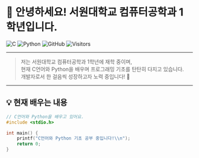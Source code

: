 # 👋 안녕하세요! 서원대학교 컴퓨터공학과 1학년입니다.

![C](https://img.shields.io/badge/C-00599C?style=for-the-badge&logo=c&logoColor=white) 
![Python](https://img.shields.io/badge/Python-3776AB?style=for-the-badge&logo=python&logoColor=white) 
![GitHub](https://img.shields.io/badge/GitHub-181717?style=for-the-badge&logo=github&logoColor=white)
![Visitors](https://visitor-badge.glitch.me/badge?page_id=tyui213.tyui213)

---

> 저는 서원대학교 컴퓨터공학과 1학년에 재학 중이며,  
> 현재 C언어와 Python을 배우며 프로그래밍 기초를 탄탄히 다지고 있습니다.  
> 개발자로서 한 걸음씩 성장하고자 노력 중입니다! 🚀

---

## 💡 현재 배우는 내용

```c
// C언어와 Python을 배우고 있어요.
#include <stdio.h>

int main() {
    printf("C언어와 Python 기초 공부 중입니다!\\n");
    return 0;
}



